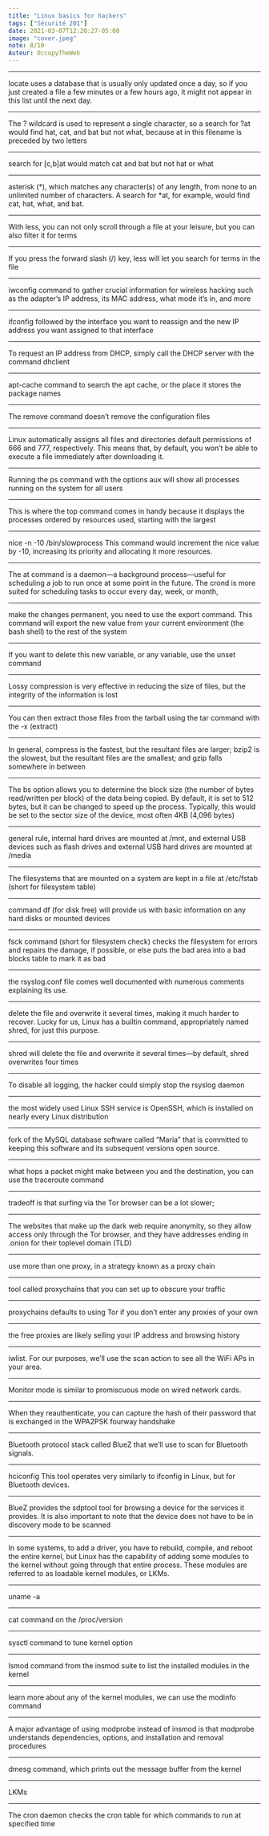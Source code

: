 ```yaml
---
title: "Linux basics for hackers"
tags: ["Sécurité 201"]
date: 2021-03-07T12:20:27-05:00
image: "cover.jpeg"
note: 8/10
Auteur: OccupyTheWeb
---
```


 
---
locate uses a database that is usually only updated once a day, so if you just created a file a few minutes or a few hours ago, it might not appear in this list until the next day.

*****

The ? wildcard is used to represent a single character, so a search for ?at would find hat, cat, and bat but not what, because at in this filename is preceded by two letters

*****

search for [c,b]at would match cat and bat but not hat or what

*****

asterisk (*), which matches any character(s) of any length, from none to an unlimited number of characters. A search for *at, for example, would find cat, hat, what, and bat.

*****

With less, you can not only scroll through a file at your leisure, but you can also filter it for terms

*****

If you press the forward slash (/) key, less will let you search for terms in the file

*****

iwconfig command to gather crucial information for wireless hacking such as the adapter’s IP address, its MAC address, what mode it’s in, and more

*****

ifconfig followed by the interface you want to reassign and the new IP address you want assigned to that interface

*****

To request an IP address from DHCP, simply call the DHCP server with the command dhclient

*****

apt-cache command to search the apt cache, or the place it stores the package names

*****

The remove command doesn’t remove the configuration files

*****

Linux automatically assigns all files and directories default permissions of 666 and 777, respectively. This means that, by default, you won’t be able to execute a file immediately after downloading it.

*****

Running the ps command with the options aux will show all processes running on the system for all users

*****

This is where the top command comes in handy because it displays the processes ordered by resources used, starting with the largest

*****

nice  -n -10 /bin/slowprocess This command would increment the nice value by -10, increasing its priority and allocating it more resources.

*****

The at command is a daemon—a background process—useful for scheduling a job to run once at some point in the future. The crond is more suited for scheduling tasks to occur every day, week, or month,

*****

make the changes permanent, you need to use the export command. This command will export the new value from your current environment (the bash shell) to the rest of the system

*****

If you want to delete this new variable, or any variable, use the unset command

*****

Lossy compression is very effective in reducing the size of files, but the integrity of the information is lost

*****

You can then extract those files from the tarball using the tar command with the -x (extract)

*****

In general, compress is the fastest, but the resultant files are larger; bzip2 is the slowest, but the resultant files are the smallest; and gzip falls somewhere in between

*****

The bs option allows you to determine the block size (the number of bytes read/written per block) of the data being copied. By default, it is set to 512 bytes, but it can be changed to speed up the process. Typically, this would be set to the sector size of the device, most often 4KB (4,096 bytes)

*****

general rule, internal hard drives are mounted at /mnt, and external USB devices such as flash drives and external USB hard drives are mounted at /media

*****

The filesystems that are mounted on a system are kept in a file at /etc/fstab (short for filesystem table)

*****

command df (for disk free) will provide us with basic information on any hard disks or mounted devices

*****

fsck command (short for filesystem check) checks the filesystem for errors and repairs the damage, if possible, or else puts the bad area into a bad blocks table to mark it as bad

*****

the rsyslog.conf file comes well documented with numerous comments explaining its use.

*****

delete the file and overwrite it several times, making it much harder to recover. Lucky for us, Linux has a built­in command, appropriately named shred, for just this purpose.

*****

shred will delete the file and overwrite it several times—by default, shred overwrites four times

*****

To disable all logging, the hacker could simply stop the rsyslog daemon

*****

the most widely used Linux SSH service is OpenSSH, which is installed on nearly every Linux distribution

*****

fork of the MySQL database software called “Maria” that is committed to keeping this software and its subsequent versions open source.

*****

what hops a packet might make between you and the destination, you can use the traceroute command

*****

tradeoff is that surfing via the Tor browser can be a lot slower;

*****

The websites that make up the dark web require anonymity, so they allow access only through the Tor browser, and they have addresses ending in .onion for their top­level domain (TLD)

*****

use more than one proxy, in a strategy known as a proxy chain

*****

tool called proxychains that you can set up to obscure your traffic

*****

proxychains defaults to using Tor if you don’t enter any proxies of your own

*****

the free proxies are likely selling your IP address and browsing history

*****

iwlist. For our purposes, we’ll use the scan action to see all the Wi­Fi APs in your area.

*****

Monitor mode is similar to promiscuous mode on wired network cards.

*****

When they reauthenticate, you can capture the hash of their password that is exchanged in the WPA2­PSK four­way handshake

*****

Bluetooth protocol stack called BlueZ that we’ll use to scan for Bluetooth signals.

*****

hciconfig This tool operates very similarly to ifconfig in Linux, but for Bluetooth devices.

*****

BlueZ provides the sdptool tool for browsing a device for the services it provides. It is also important to note that the device does not have to be in discovery mode to be scanned

*****

In some systems, to add a driver, you have to rebuild, compile, and reboot the entire kernel, but Linux has the capability of adding some modules to the kernel without going through that entire process. These modules are referred to as loadable kernel modules, or LKMs.

*****

uname -a

*****

cat command on the /proc/version

*****

sysctl command to tune kernel option

*****

lsmod command from the insmod suite to list the installed modules in the kernel

*****

learn more about any of the kernel modules, we can use the modinfo command

*****

A major advantage of using modprobe instead of insmod is that modprobe understands dependencies, options, and installation and removal procedures

*****

dmesg command, which prints out the message buffer from the kernel

*****

LKMs

*****

The cron daemon checks the cron table for which commands to run at specified time